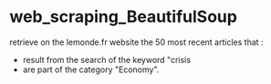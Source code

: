 # web_scraping_BeautifulSoup
retrieve on the lemonde.fr website the 50 most recent articles that :     
- result from the search of the keyword "crisis    
- are part of the category "Economy". 
